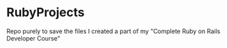 # RubyProjects

Repo purely to save the files I created a part of my "Complete Ruby on Rails Developer Course"
